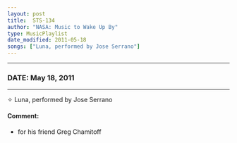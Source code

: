 ```yaml
---
layout: post
title:  STS-134
author: "NASA: Music to Wake Up By"
type: MusicPlaylist
date_modified: 2011-05-18
songs: ["Luna, performed by Jose Serrano"]
---
```


----
### DATE: May 18, 2011
----
✧ Luna, performed by Jose Serrano

#### Comment:
* for his friend Greg Chamitoff



<br/>
<center>
	<a target="_blank"
	   href="https://twitter.com/intent/tweet?hashtags=Space,NASA,Playlist,NASAWakeupCalls,SpaceProgram&text={{ page.author}}, '{{ page.songs.first }}' {{ page.title }}, {{ page.date | date: '%B %d, %Y' }}. {{ site.url }}{{ page.url }}&via=nasawakeupcalls"><i class="fab fa-twitter" alt="Tweet this page" style="font-size: 1.3em;"></i></a>
	&nbsp; 	<i class="fas fa-user-astronaut" style="font-size: 1.5em;"></i> &nbsp;
    <a type="amzn" search="'Luna, performed by Jose Serrano'" category="popular music">
    <i class="fab fa-amazon" style="font-size: 1.3em;"></i></a>
</center>
